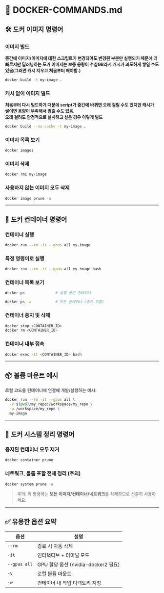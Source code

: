 # 📘 DOCKER-COMMANDS.md

## 🛠️ 도커 이미지 명령어

### 이미지 빌드
**중간에 이미지/이미지에 대한 스크립트가 변경되어도 변경된 부분만 실행되기 때문에 더 빠르지만 딥러닝하는 도커 이미지는 보통 용량이 수십GB라서 캐시가 과도하게 쌓일 수도 있음(그러면 캐시 지우고 처음부터 해야함.)**

```bash
docker build -t my-image .
```

### 캐시 없이 이미지 빌드
**처음부터 다시 빌드하기 때문에 script가 중간에 바뀌면 오래 걸릴 수도 있지만 캐시가 쌓이면 용량이 부족해서 멈출 수도 있음.<br/>오래 걸려도 안정적으로 설치하고 싶은 경우 이렇게 빌드**

```bash
docker build --no-cache -t my-image .
```

### 이미지 목록 보기

```bash
docker images
```

### 이미지 삭제

```bash
docker rmi my-image
```

### 사용하지 않는 이미지 모두 삭제

```bash
docker image prune -a
```

---

## 🚀 도커 컨테이너 명령어

### 컨테이너 실행

```bash
docker run --rm -it --gpus all my-image
```

### 특정 명령어로 실행

```bash
docker run --rm -it --gpus all my-image bash
```

### 컨테이너 목록 보기

```bash
docker ps              # 실행 중인 컨테이너

docker ps -a           # 모든 컨테이너 (종료 포함)
```

### 컨테이너 중지 및 삭제

```bash
docker stop <CONTAINER_ID>
docker rm <CONTAINER_ID>
```

### 컨테이너 내부 접속

```bash
docker exec -it <CONTAINER_ID> bash
```

---

## 📦 볼륨 마운트 예시

로컬 코드를 컨테이너에 연결해 개발/실행하는 예시:

```bash
docker run --rm -it --gpus all \
  -v $(pwd)/my_repo:/workspace/my_repo \
  -w /workspace/my_repo \
  my-image
```

---

## 🔄 도커 시스템 정리 명령어

### 중지된 컨테이너 모두 제거

```bash
docker container prune
```

### 네트워크, 볼륨 포함 전체 정리 (주의)

```bash
docker system prune -a
```

> 주의: 위 명령어는 **모든 이미지/컨테이너/네트워크**를 삭제하므로 신중히 사용하세요.

---

## ✅ 유용한 옵션 요약

| 옵션           | 설명                            |
| ------------ | ----------------------------- |
| `--rm`       | 종료 시 자동 삭제                    |
| `-it`        | 인터랙티브 + 터미널 모드                |
| `--gpus all` | GPU 할당 옵션 (nvidia-docker2 필요) |
| `-v`         | 로컬 볼륨 마운트                     |
| `-w`         | 컨테이너 내 작업 디렉토리 지정             |
